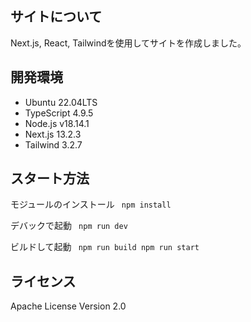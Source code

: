 ## サイトについて
Next.js, React, Tailwindを使用してサイトを作成しました。

## 開発環境
<ul>
<li>Ubuntu 22.04LTS</li>
<li>TypeScript 4.9.5</li>
<li>Node.js v18.14.1</li>
<li>Next.js 13.2.3</li>
<li>Tailwind 3.2.7</li>
</ul>

## スタート方法
モジュールのインストール
<code>
npm install
</code>

デバックで起動
<code>
npm run dev
</code>

ビルドして起動
<code>
npm run build
npm run start
</code>

## ライセンス
Apache License Version 2.0
